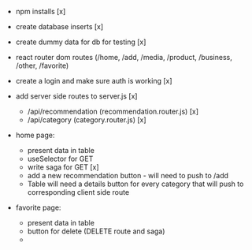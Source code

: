 - npm installs [x]
- create database inserts [x]
- create dummy data for db for testing [x]
- react router dom routes (/home, /add, /media, /product, /business, /other, /favorite)
- create a login and make sure auth is working [x]
- add server side routes to server.js [x]
    - /api/recommendation (recommendation.router.js) [x]
    - /api/category (category.router.js) [x]
- home page:
    - present data in table
    - useSelector for GET
    - write saga for GET [x]
    - add a new recommendation button - will need to push to /add
    - Table will need a details button for every category that will push to corresponding client side route

- favorite page:
    - present data in table
    - button for delete (DELETE route and saga)
    - 